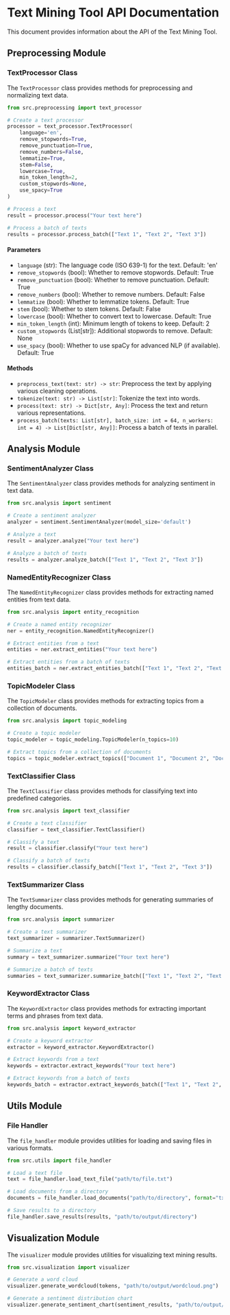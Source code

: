 # Text Mining Tool API Documentation

This document provides information about the API of the Text Mining Tool.

## Preprocessing Module

### TextProcessor Class

The `TextProcessor` class provides methods for preprocessing and normalizing text data.

```python
from src.preprocessing import text_processor

# Create a text processor
processor = text_processor.TextProcessor(
    language='en',
    remove_stopwords=True,
    remove_punctuation=True,
    remove_numbers=False,
    lemmatize=True,
    stem=False,
    lowercase=True,
    min_token_length=2,
    custom_stopwords=None,
    use_spacy=True
)

# Process a text
result = processor.process("Your text here")

# Process a batch of texts
results = processor.process_batch(["Text 1", "Text 2", "Text 3"])
```

#### Parameters

- `language` (str): The language code (ISO 639-1) for the text. Default: 'en'
- `remove_stopwords` (bool): Whether to remove stopwords. Default: True
- `remove_punctuation` (bool): Whether to remove punctuation. Default: True
- `remove_numbers` (bool): Whether to remove numbers. Default: False
- `lemmatize` (bool): Whether to lemmatize tokens. Default: True
- `stem` (bool): Whether to stem tokens. Default: False
- `lowercase` (bool): Whether to convert text to lowercase. Default: True
- `min_token_length` (int): Minimum length of tokens to keep. Default: 2
- `custom_stopwords` (List[str]): Additional stopwords to remove. Default: None
- `use_spacy` (bool): Whether to use spaCy for advanced NLP (if available). Default: True

#### Methods

- `preprocess_text(text: str) -> str`: Preprocess the text by applying various cleaning operations.
- `tokenize(text: str) -> List[str]`: Tokenize the text into words.
- `process(text: str) -> Dict[str, Any]`: Process the text and return various representations.
- `process_batch(texts: List[str], batch_size: int = 64, n_workers: int = 4) -> List[Dict[str, Any]]`: Process a batch of texts in parallel.

## Analysis Module

### SentimentAnalyzer Class

The `SentimentAnalyzer` class provides methods for analyzing sentiment in text data.

```python
from src.analysis import sentiment

# Create a sentiment analyzer
analyzer = sentiment.SentimentAnalyzer(model_size='default')

# Analyze a text
result = analyzer.analyze("Your text here")

# Analyze a batch of texts
results = analyzer.analyze_batch(["Text 1", "Text 2", "Text 3"])
```

### NamedEntityRecognizer Class

The `NamedEntityRecognizer` class provides methods for extracting named entities from text data.

```python
from src.analysis import entity_recognition

# Create a named entity recognizer
ner = entity_recognition.NamedEntityRecognizer()

# Extract entities from a text
entities = ner.extract_entities("Your text here")

# Extract entities from a batch of texts
entities_batch = ner.extract_entities_batch(["Text 1", "Text 2", "Text 3"])
```

### TopicModeler Class

The `TopicModeler` class provides methods for extracting topics from a collection of documents.

```python
from src.analysis import topic_modeling

# Create a topic modeler
topic_modeler = topic_modeling.TopicModeler(n_topics=10)

# Extract topics from a collection of documents
topics = topic_modeler.extract_topics(["Document 1", "Document 2", "Document 3"])
```

### TextClassifier Class

The `TextClassifier` class provides methods for classifying text into predefined categories.

```python
from src.analysis import text_classifier

# Create a text classifier
classifier = text_classifier.TextClassifier()

# Classify a text
result = classifier.classify("Your text here")

# Classify a batch of texts
results = classifier.classify_batch(["Text 1", "Text 2", "Text 3"])
```

### TextSummarizer Class

The `TextSummarizer` class provides methods for generating summaries of lengthy documents.

```python
from src.analysis import summarizer

# Create a text summarizer
text_summarizer = summarizer.TextSummarizer()

# Summarize a text
summary = text_summarizer.summarize("Your text here")

# Summarize a batch of texts
summaries = text_summarizer.summarize_batch(["Text 1", "Text 2", "Text 3"])
```

### KeywordExtractor Class

The `KeywordExtractor` class provides methods for extracting important terms and phrases from text data.

```python
from src.analysis import keyword_extractor

# Create a keyword extractor
extractor = keyword_extractor.KeywordExtractor()

# Extract keywords from a text
keywords = extractor.extract_keywords("Your text here")

# Extract keywords from a batch of texts
keywords_batch = extractor.extract_keywords_batch(["Text 1", "Text 2", "Text 3"])
```

## Utils Module

### File Handler

The `file_handler` module provides utilities for loading and saving files in various formats.

```python
from src.utils import file_handler

# Load a text file
text = file_handler.load_text_file("path/to/file.txt")

# Load documents from a directory
documents = file_handler.load_documents("path/to/directory", format="txt")

# Save results to a directory
file_handler.save_results(results, "path/to/output/directory")
```

## Visualization Module

The `visualizer` module provides utilities for visualizing text mining results.

```python
from src.visualization import visualizer

# Generate a word cloud
visualizer.generate_wordcloud(tokens, "path/to/output/wordcloud.png")

# Generate a sentiment distribution chart
visualizer.generate_sentiment_chart(sentiment_results, "path/to/output/sentiment.png")
``` 